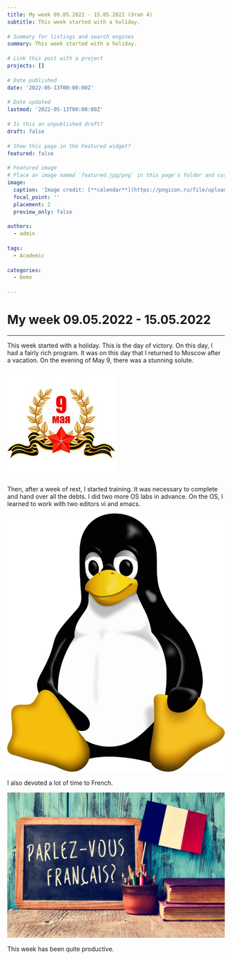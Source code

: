 ```yaml
---
title: My week 09.05.2022 - 15.05.2022 (Этап 4)
subtitle: This week started with a holiday.

# Summary for listings and search engines
summary: This week started with a holiday.

# Link this post with a project
projects: []

# Date published
date: '2022-05-13T00:00:00Z'

# Date updated
lastmod: '2022-05-13T00:00:00Z'

# Is this an unpublished draft?
draft: false

# Show this page in the Featured widget?
featured: false

# Featured image
# Place an image named `featured.jpg/png` in this page's folder and customize its options here.
image:
  caption: 'Image credit: [**calendar**](https://pngicon.ru/file/uploads/kalendar.png)'
  focal_point: ''
  placement: 2
  preview_only: false

authors:
  - admin

tags:
  - Academic

categories:
  - Demo

---
```


# My week 09.05.2022 - 15.05.2022

_ _ _

This week started with a holiday. This is the day of victory. On this day, I had a fairly rich program. It was on this day that I returned to Moscow after a vacation. On the evening of May 9, there was a stunning solute. 

![2](image/2.jpg)

Then, after a week of rest, I started training. It was necessary to complete and hand over all the debts. I did two more OS labs in advance. On the OS, I learned to work with two editors vi and emacs. 

![3](image/3.png)

I also devoted a lot of time to French. 

![1](image/1.jpg)

This week has been quite productive.
